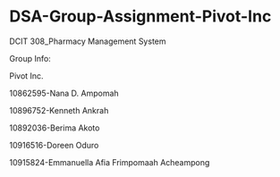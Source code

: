 # DSA-Group-Assignment-Pivot-Inc

DCIT 308_Pharmacy Management System

Group Info:

Pivot Inc.

10862595-Nana D. Ampomah

10896752-Kenneth Ankrah

10892036-Berima Akoto

10916516-Doreen Oduro

10915824-Emmanuella Afia Frimpomaah Acheampong
